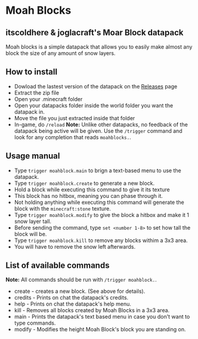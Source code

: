 # Moah Blocks
## itscoldhere &amp; joglacraft's Moar Block datapack
Moah blocks is a simple datapack that allows you to easily make almost any block the size of any amount of snow layers.
## How to install
- Dowload the lastest version of the datapack on the [Releases](https://github.com/itscoldhere/MoarBlocks/releases/tag/v1.0) page
- Extract the zip file
- Open your .minecraft folder
- Open your datapacks folder inside the world folder you want the datapack in.
- Move the file you just extracted inside that folder
- In-game, do `/reload`
**Note:** Unlike other datapacks, no feedback of the datapack being active will be given. Use the `/trigger` command and look for any completion that reads `moahblocks.`.
## Usage manual
- Type `trigger moahblock.main` to brign a text-based menu to use the datapack.
- Type `trigger moahblock.create` to generate a new block.
-   Hold a block while executing this command to give it its texture
-   This block has no hitbox, meaning you can phase through it.
-   Not holding anything while executing this command will generate the block with the `minecraft:stone` texture.
- Type `trigger moahblock.modify` to give the block a hitbox and make it 1 snow layer tall.
-   Before sending the command, type `set <number 1-8>` to set how tall the block will be.
- Type `trigger moahblock.kill` to remove any blocks withim a 3x3 area.
-   You will have to remove the snow left afterwards.
## List of available commands
**Note:** All commands should be run with `/trigger moahblock.`.
- create - creates a new block. (See above for details).
- credits - Prints on chat the datapack's credits.
- help - Prints on chat the datapack's help menu.
- kill - Removes all blocks created by Moah Blocks in a 3x3 area.
- main - Prints the datapack's text based menu in case you don't want to type commands.
- modify - Modifies the height Moah Block's block you are standing on.
